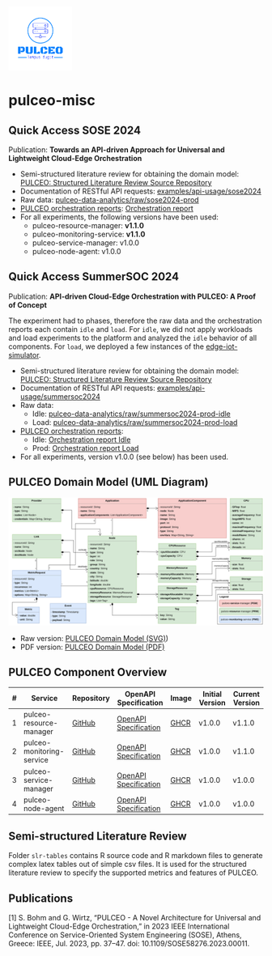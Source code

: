 <img src="docs/assets/pulceo-logo-color.png" alt="pulceo-logo" width="25%" height="auto"/>

# pulceo-misc

## Quick Access SOSE 2024

Publication: **Towards an API-driven Approach for Universal and Lightweight Cloud-Edge Orchestration**

- Semi-structured literature review for obtaining the domain model: [PULCEO: Structured Literature Review Source Repository](https://spboehm.github.io/pulceo-misc/)
- Documentation of RESTful API requests: [examples/api-usage/sose2024](https://github.com/spboehm/pulceo-misc/tree/main/examples/api-usage/sose2024)
- Raw data: [pulceo-data-analytics/raw/sose2024-prod](https://github.com/spboehm/pulceo-misc/tree/main/pulceo-data-analytics/raw/sose2024-prod)
- [PULCEO orchestration reports](https://spboehm.github.io/pulceo-misc/reports/): [Orchestration report](https://spboehm.github.io/pulceo-misc/reports/sose2024-prod/)
- For all experiments, the following versions have been used:
  - pulceo-resource-manager: **v1.1.0**
  - pulceo-monitoring-service: **v1.1.0**
  - pulceo-service-manager: v1.0.0
  - pulceo-node-agent: v1.0.0

## Quick Access SummerSOC 2024

Publication: **API-driven Cloud-Edge Orchestration with PULCEO: A Proof of Concept**

The experiment had to phases, therefore the raw data and the orchestration reports each contain `idle` and `load`.
For `idle`, we did not apply workloads and load experiments to the platform and analyzed the `idle` behavior of all components.
For `load`, we deployed a few instances of the [edge-iot-simulator](https://github.com/spboehm/edge-iot-simulator).

- Semi-structured literature review for obtaining the domain model: [PULCEO: Structured Literature Review Source Repository](https://spboehm.github.io/pulceo-misc/)
- Documentation of RESTful API requests: [examples/api-usage/summersoc2024](https://github.com/spboehm/pulceo-misc/tree/main/examples/api-usage/summersoc2024)
- Raw data:
  - Idle: [pulceo-data-analytics/raw/summersoc2024-prod-idle](https://github.com/spboehm/pulceo-misc/tree/main/pulceo-data-analytics/raw/summersoc2024-prod-idle)
  - Load: [pulceo-data-analytics/raw/summersoc2024-prod-load](https://github.com/spboehm/pulceo-misc/tree/main/pulceo-data-analytics/raw/summersoc2024-prod-load)
- [PULCEO orchestration reports](https://spboehm.github.io/pulceo-misc/reports/):
  - Idle: [Orchestration report Idle](https://spboehm.github.io/pulceo-misc/reports/summersoc2024-prod-idle/)
  - Prod: [Orchestration report Load](https://spboehm.github.io/pulceo-misc/reports/summersoc2024-prod-load/)
- For all experiments, version v1.0.0 (see below) has been used.

## PULCEO Domain Model (UML Diagram)

![PULCEO Domain Model](./docs/assets/domain-model-uml.svg)

- Raw version: [PULCEO Domain Model (SVG)](https://raw.githubusercontent.com/spboehm/pulceo-misc/main/docs/assets/domain-model-uml.svg))
- PDF version: [PULCEO Domain Model (PDF)](https://github.com/spboehm/pulceo-misc/blob/main/docs/assets/domain-model-uml.pdf)

## PULCEO Component Overview

| #   | Service                   | Repository                                                     | OpenAPI Specification                                                        | Image                                                                                                 | Initial Version | Current Version |
| --- | ------------------------- | -------------------------------------------------------------- | ---------------------------------------------------------------------------- | ----------------------------------------------------------------------------------------------------- | --------------- | --------------- |
| 1   | pulceo-resource-manager   | [GitHub](https://github.com/spboehm/pulceo-resource-manager)   | [OpenAPI Specification](https://spboehm.github.io/pulceo-resource-manager)   | [GHCR](https://github.com/spboehm/pulceo-resource-manager/pkgs/container/pulceo-resource-manager)     | v1.0.0          | v1.1.0          |
| 2   | pulceo-monitoring-service | [GitHub](https://github.com/spboehm/pulceo-monitoring-service) | [OpenAPI Specification](https://spboehm.github.io/pulceo-monitoring-service) | [GHCR](https://github.com/spboehm/pulceo-monitoring-service/pkgs/container/pulceo-monitoring-service) | v1.0.0          | v1.1.0          |
| 3   | pulceo-service-manager    | [GitHub](https://github.com/spboehm/pulceo-service-manager)    | [OpenAPI Specification](https://spboehm.github.io/pulceo-service-manager)    | [GHCR](https://github.com/spboehm/pulceo-service-manager/tree/main)                                   | v1.0.0          | v1.0.0          |
| 4   | pulceo-node-agent         | [GitHub](https://github.com/spboehm/pulceo-node-agent)         | [OpenAPI Specification](https://spboehm.github.io/pulceo-node-agent/)        | [GHCR](https://github.com/spboehm/pulceo-node-agent/pkgs/container/pulceo-node-agent)                 | v1.0.0          | v1.0.0          |

## Semi-structured Literature Review

Folder `slr-tables` contains R source code and R markdown files to generate complex latex tables out of simple csv files.
It is used for the structured literature review to specify the supported metrics and features of PULCEO.

## Publications

[1] S. Bohm and G. Wirtz, “PULCEO - A Novel Architecture for Universal and Lightweight Cloud-Edge Orchestration,” in 2023 IEEE International Conference on Service-Oriented System Engineering (SOSE), Athens, Greece: IEEE, Jul. 2023, pp. 37–47. doi: 10.1109/SOSE58276.2023.00011.
